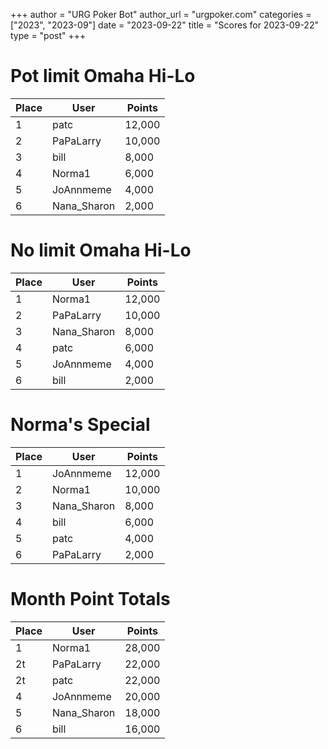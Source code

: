 +++
author = "URG Poker Bot"
author_url = "urgpoker.com"
categories = ["2023", "2023-09"]
date = "2023-09-22"
title = "Scores for 2023-09-22"
type = "post"
+++
# Pot limit Omaha Hi-Lo

| Place | User | Points |
|-------|------|--------|
| 1 | patc | 12,000 |
| 2 | PaPaLarry | 10,000 |
| 3 | bill | 8,000 |
| 4 | Norma1 | 6,000 |
| 5 | JoAnnmeme | 4,000 |
| 6 | Nana_Sharon | 2,000 |

# No limit Omaha Hi-Lo

| Place | User | Points |
|-------|------|--------|
| 1 | Norma1 | 12,000 |
| 2 | PaPaLarry | 10,000 |
| 3 | Nana_Sharon | 8,000 |
| 4 | patc | 6,000 |
| 5 | JoAnnmeme | 4,000 |
| 6 | bill | 2,000 |

# Norma's Special

| Place | User | Points |
|-------|------|--------|
| 1 | JoAnnmeme | 12,000 |
| 2 | Norma1 | 10,000 |
| 3 | Nana_Sharon | 8,000 |
| 4 | bill | 6,000 |
| 5 | patc | 4,000 |
| 6 | PaPaLarry | 2,000 |

# Month Point Totals

| Place | User | Points |
|-------|------|--------|
| 1 | Norma1 | 28,000 |
| 2t | PaPaLarry | 22,000 |
| 2t | patc | 22,000 |
| 4 | JoAnnmeme | 20,000 |
| 5 | Nana_Sharon | 18,000 |
| 6 | bill | 16,000 |
